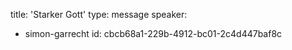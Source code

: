 title: 'Starker Gott'
type: message
speaker:
  - simon-garrecht
id: cbcb68a1-229b-4912-bc01-2c4d447baf8c
